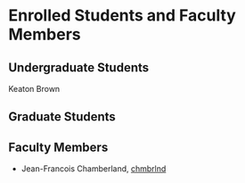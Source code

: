 Enrolled Students and Faculty Members
=====================================


Undergraduate Students
----------------------
Keaton Brown

Graduate Students
-----------------


Faculty Members
---------------

* Jean-Francois Chamberland, [chmbrlnd](https://github.com/chmbrlnd)


